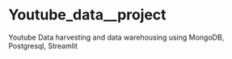# Youtube_data__project
Youtube Data harvesting and data warehousing using MongoDB, Postgresql, Streamlit
